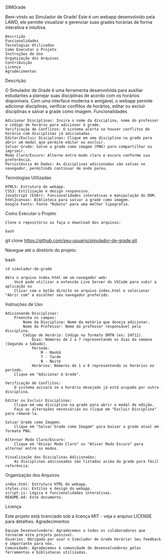 SIMGrade

Bem-vindo ao Simulador de Grade! Este é um webapp desenvolvido pela LAWD, ele permite visualizar e gerenciar suas grades horárias de forma interativa e intuitiva.


    Descrição
    Funcionalidades
    Tecnologias Utilizadas
    Como Executar o Projeto
    Instruções de Uso
    Organização dos Arquivos
    Contribuição
    Licença
    Agradecimentos

Descrição

O Simulador de Grade é uma ferramenta desenvolvida para auxiliar estudantes a planejar suas disciplinas de acordo com os horários disponíveis. Com uma interface moderna e amigável, o webapp permite adicionar disciplinas, verificar conflitos de horários, editar ou excluir disciplinas e salvar a grade como imagem.
Funcionalidades

    Adicionar Disciplinas: Insira o nome da disciplina, nome do professor e código de horário para adicionar à grade.
    Verificação de Conflitos: O sistema alerta se houver conflitos de horário com disciplinas já adicionadas.
    Editar/Excluir Disciplinas: Clique em uma disciplina na grade para abrir um modal que permite editar ou excluir.
    Salvar Grade: Salve a grade como imagem (PNG) para compartilhar ou imprimir.
    Modo Claro/Escuro: Alterne entre modo claro e escuro conforme sua preferência.
    Persistência de Dados: As disciplinas adicionadas são salvas no navegador, permitindo continuar de onde parou.
    

Tecnologias Utilizadas

    HTML5: Estrutura do webapp.
    CSS3: Estilização e design responsivo.
    JavaScript (ES6+): Funcionalidades interativas e manipulação do DOM.
    html2canvas: Biblioteca para salvar a grade como imagem.
    Google Fonts: Fonte "Roboto" para uma melhor tipografia.

Como Executar o Projeto

    Clone o repositório ou faça o download dos arquivos:

    bash

git clone https://github.com/seu-usuario/simulador-de-grade.git

Navegue até o diretório do projeto:

bash

    cd simulador-de-grade

    Abra o arquivo index.html em um navegador web:
        Você pode utilizar a extensão Live Server do VSCode para subir a aplicação ou
        Clicar com o botão direito no arquivo index.html e selecionar "Abrir com" e escolher seu navegador preferido.

Instruções de Uso

    Adicionando Disciplinas:
        Preencha os campos:
            Nome da Disciplina: Nome da matéria que deseja adicionar.
            Nome do Professor: Nome do professor responsável pela disciplina.
            Código de Horário: Código no formato DMTN (ex: 24T12).
                Dias: Números de 2 a 7 representando os dias da semana (Segunda a Sábado).
                Período:
                    M - Manhã
                    T - Tarde
                    N - Noite
                Horários: Números de 1 a 6 representando os horários no período.
        Clique em "Adicionar à Grade".

    Verificação de Conflitos:
        O sistema avisará se o horário desejado já está ocupado por outra disciplina.

    Editar ou Excluir Disciplinas:
        Clique em uma disciplina na grade para abrir o modal de edição.
        Faça as alterações necessárias ou clique em "Excluir Disciplina" para removê-la.

    Salvar Grade como Imagem:
        Clique em "Salvar Grade como Imagem" para baixar a grade atual em formato PNG.

    Alternar Modo Claro/Escuro:
        Clique em "Ativar Modo Claro" ou "Ativar Modo Escuro" para alternar entre os modos.

    Visualização das Disciplinas Adicionadas:
        As disciplinas adicionadas são listadas acima da grade para fácil referência.

Organização dos Arquivos

    index.html: Estrutura HTML do webapp.
    styles.css: Estilos e design do webapp.
    script.js: Lógica e funcionalidades interativas.
    README.md: Este documento.


Licença

Este projeto está licenciado sob a licença MIT - veja o arquivo LICENSE para detalhes.
Agradecimentos

    Equipe Desenvolvedora: Agradecemos a todos os colaboradores que tornaram este projeto possível.
    Usuários: Obrigado por usar o Simulador de Grade Horária! Seu feedback é importante para nós.
    Comunidade: Agradecemos à comunidade de desenvolvedores pelas ferramentas e bibliotecas utilizadas.
